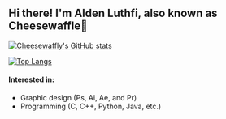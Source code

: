 ## Hi there! I'm Alden Luthfi, also known as Cheesewaffle👋 
[![Cheesewaffly's GitHub stats](https://github-readme-stats.vercel.app/api?username=Cheesewaffly&hide=prs&show_icons=true&include_all_commits=true&theme=github_dark&border_color=5d6265)](https://github.com/Cheesewaffly)

[![Top Langs](https://github-readme-stats.vercel.app/api/top-langs/?username=Cheesewaffly&layout=compact&theme=github_dark&card_width=445&border_color=5d6265)]([https://github.com/anuraghazra/github-readme-stats](https://github.com/Cheesewaffly))

#### Interested in:
- Graphic design (Ps, Ai, Ae, and Pr)
- Programming (C, C++, Python, Java, etc.)
